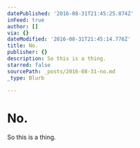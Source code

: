 ```yaml
---
datePublished: '2016-08-31T21:45:25.874Z'
inFeed: true
author: []
via: {}
dateModified: '2016-08-31T21:45:14.776Z'
title: No.
publisher: {}
description: So this is a thing.
starred: false
sourcePath: _posts/2016-08-31-no.md
_type: Blurb

---
```

# No.

So this is a thing.